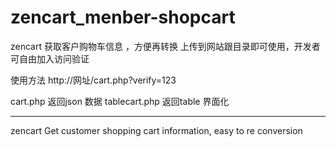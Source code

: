 # zencart_menber-shopcart
zencart 获取客户购物车信息 ，方便再转换
上传到网站跟目录即可使用，开发者可自由加入访问验证

使用方法 http://网址/cart.php?verify=123


cart.php 返回json 数据
tablecart.php 返回table 界面化  

-------------------------------------------------
zencart Get customer shopping cart information, easy to re conversion
